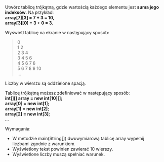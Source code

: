 Utwórz tablicę trójkątną, gdzie wartością każdego elementu jest **suma jego indeksów**.
Na przykład:\
**array[7][3] = 7 + 3 = 10,**\
**array[3][0] = 3 + 0 = 3.**

Wyświetl tablicę na ekranie w następujący sposób:
> 0\
> 1 2\
> 2 3 4\
> 3 4 5 6\
> 4 5 6 7 8\
> 5 6 7 8 9 10\
> ...

Liczby w wierszu są oddzielone spacją.

Tablicę trójkątną możesz zdefiniować w następujący sposób:\
**int[][] array = new int[10][];**\
**array[0] = new int[1];**\
**array[1] = new int[2];**\
**array[2] = new int[3];**\
...

Wymagania:

- W metodzie main(String[]) dwuwymiarową tablicę array wypełnij liczbami zgodnie z warunkiem.
- Wyświetlony tekst powinien zawierać 10 wierszy.
- Wyświetlone liczby muszą spełniać warunek.
